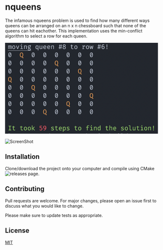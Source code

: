 # nqueens

The infamous nqueens problem is used to find how many different ways queens can be arranged on an n x n chessboard such that none of the queens can hit eachother.
This implementation uses the min-conflict algorithm to select a row for each queen.

![ScreenShot](images/screenshot1.png)

![ScreenShot](https://github.com/LGuerrero13/nqueens/tree/main/images/screenshot2.png)

## Installation

Clone/download the project onto your computer and compile using CMake ![releases](https://github.com/LGuerrero13/nqueens/releases) page.

## Contributing
Pull requests are welcome. For major changes, please open an issue first to discuss what you would like to change.

Please make sure to update tests as appropriate.

## License
[MIT](https://choosealicense.com/licenses/mit/)
